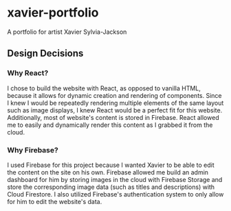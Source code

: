 # xavier-portfolio
A portfolio for artist Xavier Sylvia-Jackson

## Design Decisions
### Why React?
I chose to build the website with React, as opposed to vanilla HTML, because it allows for
dynamic creation and rendering of components. Since I knew I would be repeatedly rendering multiple
elements of the same layout such as image displays, I knew React would be a perfect fit for this
website. Additionally, most of website's content is stored in Firebase. React allowed me to easily
and dynamically render this content as I grabbed it from the cloud.

### Why Firebase?
I used Firebase for this project because I wanted Xavier to be able to edit the content on the site
on his own. Firebase allowed me build an admin dashboard for him by storing images in the cloud
with Firebase Storage and store the corresponding image data (such as titles and descriptions) with
Cloud Firestore. I also utilized Firebase's authentication system to only allow for him to edit
the website's data.